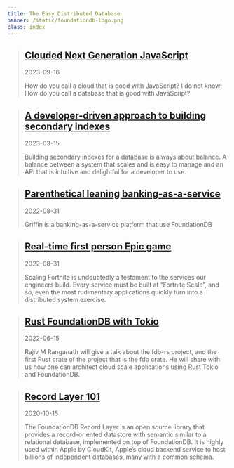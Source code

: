```yaml
---
title: The Easy Distributed Database
banner: /static/foundationdb-logo.png
class: index
---
```


> ## [Clouded Next Generation JavaScript](/2023/09/clouded-next-generation-javascript/index.html)
>2023-09-16
>
> How do you call a cloud that is good with JavaScript? I do not know! How do you call a database that is good with JavaScript?

> ## [A developer-driven approach to building secondary indexes](/2023/03/developer-driven-approach-to-building-secondary-indexes/index.html)
>2023-03-15
>
> Building secondary indexes for a database is always about balance. A balance between a system that scales and is easy to manage and an API that is intuitive and delightful for a developer to use.

> ## [Parenthetical leaning banking-as-a-service](/2023/08/parenthetical-leaning-banking-as-service/index.html)
>2022-08-31
>
> Griffin is a banking-as-a-service platform that use FoundationDB

> ## [Real-time first person Epic game](/2023/08/real-time-first-person-epic-game/index.html)
>2022-08-31
>
> Scaling Fortnite is undoubtedly a testament to the services our engineers build. Every service must be built at “Fortnite Scale”, and so, even the most rudimentary applications quickly turn into a distributed system exercise.

> ## [Rust FoundationDB with Tokio](/2022/06/rust-foundationdb-with-tokio/index.html)
>2022-06-15
>
> Rajiv M Ranganath will give a talk about the fdb-rs project, and the first Rust crate of the project that is the fdb crate. He will share with us how one can architect cloud scale applications using Rust Tokio and FoundationDB.

> ## [Record Layer 101](/2020/10/record-layer-101/index.html)
>2020-10-15
>
> The FoundationDB Record Layer is an open source library that provides a record-oriented datastore with semantic similar to a relational database, implemented on top of FoundationDB. It is highly used within Apple by CloudKit, Apple’s cloud backend service to host billions of independent databases, many with a common schema.

